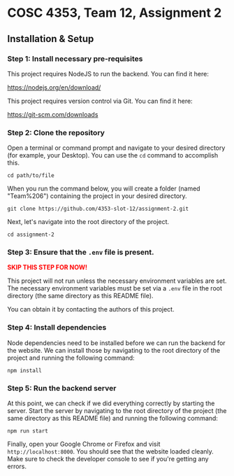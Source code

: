 # COSC 4353, Team 12, Assignment 2

## Installation & Setup

### Step 1: Install necessary pre-requisites
This project requires NodeJS to run the backend. You can find it here:

https://nodejs.org/en/download/

This project requires version control via Git. You can find it here:

https://git-scm.com/downloads

### Step 2: Clone the repository
Open a terminal or command prompt and navigate to your desired directory (for example, your Desktop). You can use the `cd` command to accomplish this.

```
cd path/to/file
```

When you run the command below, you will create a folder (named "Team%206") containing the project in your desired directory.

```
git clone https://github.com/4353-slot-12/assignment-2.git
```

Next, let's navigate into the root directory of the project.

```
cd assignment-2
```

### Step 3: Ensure that the `.env` file is present.
<b style="color:red">SKIP THIS STEP FOR NOW!</b>

This project will not run unless the necessary environment variables are set. The necessary environment variables must be set via a `.env` file in the root directory (the same directory as this README file). 

You can obtain it by contacting the authors of this project.

### Step 4: Install dependencies
Node dependencies need to be installed before we can run the backend for the website. We can install those by navigating to the root directory of the project and running the following command: 

```
npm install
```

### Step 5: Run the backend server
At this point, we can check if we did everything correctly by starting the server. Start the server by navigating to the root directory of the project (the same directory as this README file) and running the following command: 

```
npm run start
```

Finally, open your Google Chrome or Firefox and visit `http://localhost:8000`. You should see that the website loaded cleanly. Make sure to check the developer console to see if you're getting any errors.